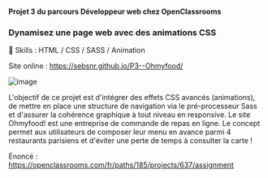 #### Projet 3 du parcours Développeur web chez OpenClassrooms
### Dynamisez une page web avec des animations CSS


🔨 Skills : HTML / CSS / SASS / Animation

Site online : https://sebsnr.github.io/P3--Ohmyfood/

![image](https://user-images.githubusercontent.com/78140833/113207255-ae1c1300-9270-11eb-85aa-10627a66f3dd.png)

L'objectif de ce projet est d'intégrer des effets CSS avancés (animations), de mettre en place une structure de navigation via le pré-processeur Sass et d'assurer la cohérence graphique à tout niveau en responsive. Le site Ohmyfood! est une entreprise de commande de repas en ligne. Le concept permet aux utilisateurs de composer leur menu en avance parmi 4 restaurants parisiens et d'éviter une perte de temps à consulter la carte !

Énoncé : https://openclassrooms.com/fr/paths/185/projects/637/assignment
